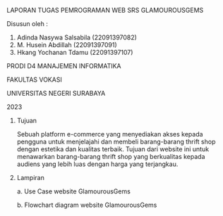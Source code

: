 LAPORAN TUGAS PEMROGRAMAN WEB SRS GLAMOUROUSGEMS

Disusun oleh :
1. Adinda Nasywa Salsabila (22091397082)
2. M. Husein Abdillah (22091397091)
3. Hkang Yochanan Tdamu (22091397107)
   
PRODI D4 MANAJEMEN INFORMATIKA

FAKULTAS VOKASI

UNIVERSITAS NEGERI SURABAYA

2023

   1. Tujuan

      Sebuah platform e-commerce yang menyediakan akses kepada pengguna untuk menjelajahi dan membeli barang-barang thrift shop dengan            estetika dan kualitas terbaik. Tujuan dari website ini untuk menawarkan barang-barang thrift shop yang berkualitas kepada audiens           yang lebih luas dengan harga yang terjangkau.
      
   2. Lampiran
      
      a. Use Case website GlamourousGems

      b. Flowchart diagram website GlamourousGems
